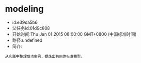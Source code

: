 # modeling

- id:e39da5b6
- 父任务id:01d9c808
- 开始时间:Thu Jan 01 2015 08:00:00 GMT+0800 (中国标准时间)
- 路径:undefined
- 简介:
~~~
从实践中整理成功案例，提炼出共同体标准模型。

~~~
